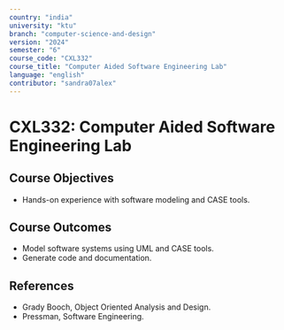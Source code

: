 ```yaml
---
country: "india"
university: "ktu"
branch: "computer-science-and-design"
version: "2024"
semester: "6"
course_code: "CXL332"
course_title: "Computer Aided Software Engineering Lab"
language: "english"
contributor: "sandra07alex"
---
```


# CXL332: Computer Aided Software Engineering Lab

## Course Objectives
* Hands-on experience with software modeling and CASE tools.

## Course Outcomes
* Model software systems using UML and CASE tools.
* Generate code and documentation.

## References
- Grady Booch, Object Oriented Analysis and Design.
- Pressman, Software Engineering.

